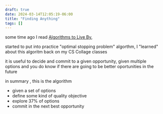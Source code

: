 ```yaml
--- 
draft: true
date: 2024-03-14T12:05:19-06:00
title: "Finding Anything"
tags: []
---
```


some time ago I read [Algorithms to Live By](../books/algorithms-to-live-by.md),

started to put into practice "optimal stopping problem" algorthm,  I "learned" about this algoritm back on my  CS Collage classes

it is useful to decide and commit to a given opportunity, given multiple options and you do know if there are going to be better oportunities in the future

in summary , this is the algorithm
   -  given a set of options
   -  define some kind of quality objective
   -  explore 37% of options
   -  commit in the next best opportunity  